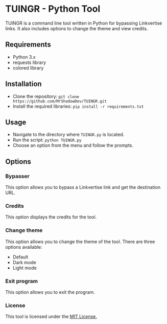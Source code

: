 # TUINGR - Python Tool

TUINGR is a command line tool written in Python for bypassing Linkvertise links. It also includes options to change the theme and view credits.

## Requirements
- Python 3.x
- requests library
- colored library

## Installation
- Clone the repository: `git clone https://github.com/MrShadowDev/TUINGR.git`
- Install the required libraries: `pip install -r requirements.txt`

## Usage
- Navigate to the directory where `TUINGR.py` is located.
- Run the script: `python TUINGR.py`
- Choose an option from the menu and follow the prompts.

## Options

### Bypasser
This option allows you to bypass a Linkvertise link and get the destination URL.

### Credits
This option displays the credits for the tool.

### Change theme
This option allows you to change the theme of the tool. There are three options available:
- Default
- Dark mode
- Light mode

### Exit program
This option allows you to exit the program.

### License
This tool is licensed under the [MIT License.](https://opensource.org/licenses/MIT)
